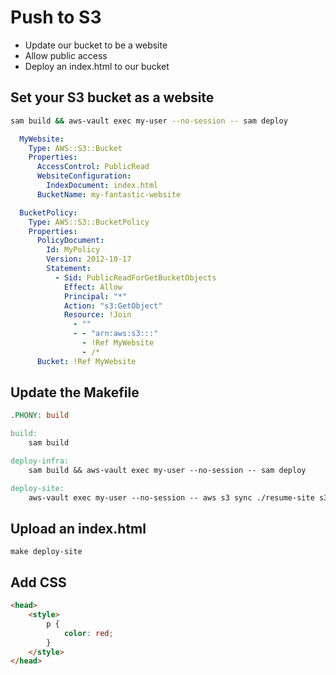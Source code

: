 
# Push to S3

- Update our bucket to be a website
- Allow public access
- Deploy an index.html to our bucket

## Set your S3 bucket as a website

```bash
sam build && aws-vault exec my-user --no-session -- sam deploy
```

```yaml
  MyWebsite:
    Type: AWS::S3::Bucket
    Properties:
      AccessControl: PublicRead
      WebsiteConfiguration:
        IndexDocument: index.html
      BucketName: my-fantastic-website

  BucketPolicy:
    Type: AWS::S3::BucketPolicy
    Properties:
      PolicyDocument:
        Id: MyPolicy
        Version: 2012-10-17
        Statement:
          - Sid: PublicReadForGetBucketObjects
            Effect: Allow
            Principal: "*"
            Action: "s3:GetObject"
            Resource: !Join
              - ""
              - - "arn:aws:s3:::"
                - !Ref MyWebsite
                - /*
      Bucket: !Ref MyWebsite
```

## Update the Makefile

```makefile
.PHONY: build

build:
	sam build

deploy-infra:
	sam build && aws-vault exec my-user --no-session -- sam deploy

deploy-site:
	aws-vault exec my-user --no-session -- aws s3 sync ./resume-site s3://cloud-resume-challenge-bneal
```

## Upload an index.html

```
make deploy-site
```

## Add CSS

```html
<head>
    <style>
        p {
            color: red;
        }
    </style>
</head>
```
